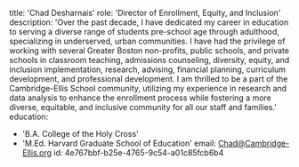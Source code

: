 title: 'Chad Desharnais'
role: 'Director of Enrollment, Equity, and Inclusion'
description: 'Over the past decade, I have dedicated my career in education to serving a diverse range of students pre-school age through adulthood, specializing in underserved, urban communities. I have had the privilege of working with several Greater Boston non-profits, public schools, and private schools in classroom teaching, admissions counseling, diversity, equity, and inclusion implementation, research, advising, financial planning, curriculum development, and professional development. I am thrilled to be a part of the Cambridge-Ellis School community, utilizing my experience in research and data analysis to enhance the enrollment process while fostering a more diverse, equitable, and inclusive community for all our staff and families.'
education:
  - 'B.A. College of the Holy Cross'
  - 'M.Ed. Harvard Graduate School of Education'
email: Chad@Cambridge-Ellis.org
id: 4e767bbf-b25e-4765-9c54-a01c85fcb6b4
